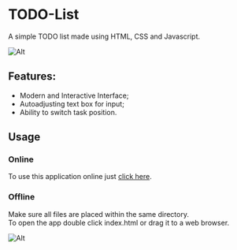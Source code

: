# TODO-List
A simple TODO list made using HTML, CSS and Javascript.

![Alt](https://i.imgur.com/uqvUZE7.png)

## Features:
- Modern and Interactive Interface;
- Autoadjusting text box for input;
- Ability to switch task position.

## Usage

### Online  
To use this application online just [click here](https://filipepcampos.github.io/TODO-List/ "Go to website").

### Offline
Make sure all files are placed within the same directory.  
To open the app double click index.html or drag it to a web browser.  

![Alt](https://i.imgur.com/kGegsRd.png)
